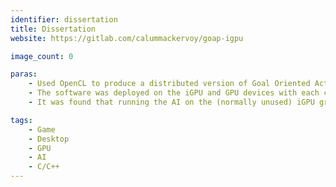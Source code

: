 ```yaml
---
identifier: dissertation
title: Dissertation
website: https://gitlab.com/calummackervoy/goap-igpu

image_count: 0

paras:
    - Used OpenCL to produce a distributed version of Goal Oriented Action Planning (GOAP). GOAP essentially uses Dijkstra/A* in decision making AI, to find the most efficient path to reaching a goal/ideal state (usually to win a game).
    - The software was deployed on the iGPU and GPU devices with each core acting as a single agent.
    - It was found that running the AI on the (normally unused) iGPU greatly improved the performance of the test simulation, compared to tests running AI on the CPU or GPU.

tags:
    - Game
    - Desktop
    - GPU
    - AI
    - C/C++
---
```


